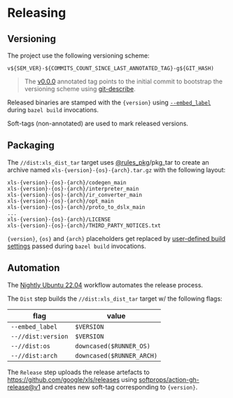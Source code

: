 # Releasing

## Versioning

The project use the following versioning scheme:
```
v${SEM_VER}-${COMMITS_COUNT_SINCE_LAST_ANNOTATED_TAG}-g${GIT_HASH)
```

> The [v0.0.0](https://github.com/google/xls/tree/v0.0.0) annotated tag points to the initial commit to bootstrap the versioning scheme using [git-describe](https://git-scm.com/docs/git-describe).

Released binaries are stamped with the `{version}` using [`--embed_label`](https://bazel.build/reference/command-line-reference#:~:text=%2D%2Dembed_label%3D%3Ca%20one,label%20in%20binary) during `bazel build` invocations.

Soft-tags (non-annotated) are used to mark released versions.

## Packaging

The `//dist:xls_dist_tar` target uses [@rules_pkg](https://github.com/bazelbuild/rules_pkg/)/pkg_tar to create an archive named `xls-{version}-{os}-{arch}.tar.gz` with the following layout:

```
xls-{version}-{os}-{arch}/codegen_main
xls-{version}-{os}-{arch}/interpreter_main
xls-{version}-{os}-{arch}/ir_converter_main
xls-{version}-{os}-{arch}/opt_main
xls-{version}-{os}-{arch}/proto_to_dslx_main
...
xls-{version}-{os}-{arch}/LICENSE
xls-{version}-{os}-{arch}/THIRD_PARTY_NOTICES.txt
```

`{version}`, `{os}` and `{arch}` placeholders get replaced by [user-defined build settings](https://bazel.build/extending/config#user-defined-build-settings) passed during `bazel build` invocations.

## Automation

The [Nightly Ubuntu 22.04](https://github.com/google/xls/actions/workflows/nightly-ubuntu-22.04.yml) workflow automates the release process.

The `Dist` step builds the `//dist:xls_dist_tar` target w/ the following flags:

| flag               | value                     |
| ------------------ | ------------------------- |
| `--embed_label`    | `$VERSION`                |
| `--//dist:version` | `$VERSION`                |
| `--//dist:os`      | `downcased($RUNNER_OS)`   |
| `--//dist:arch`    | `downcased($RUNNER_ARCH)` |

The `Release` step uploads the release artefacts to https://github.com/google/xls/releases using [softprops/action-gh-release@v1](https://github.com/marketplace/actions/gh-release) and creates new soft-tag corresponding to `{version}`.
